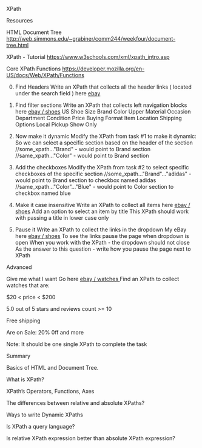 XPath

Resources

HTML Document Tree http://web.simmons.edu/~grabiner/comm244/weekfour/document-tree.html

XPath - Tutorial https://www.w3schools.com/xml/xpath_intro.asp 

Core XPath Functions https://developer.mozilla.org/en-US/docs/Web/XPath/Functions


0. Find Headers
Write an XPath that collects all the header links ( located under the search field ) here [ebay](https://www.ebay.com/) 

1. Find filter sections
Write an XPath that collects left navigation blocks here [ebay / shoes](https://www.ebay.com/sch/i.html?_from=R40&_trksid=p4432023.m570.l1313&_nkw=shoes&_sacat=0)
US Shoe Size
Brand
Color
Upper Material
Occasion
Department
Condition
Price
Buying Format
Item Location
Shipping Options
Local Pickup
Show Only

2. Now make it dynamic
Modify the XPath from task #1 to make it dynamic:
So we can select a specific section based on the header of the section
//some_xpath..."Brand" - would point to Brand section
//same_xpath..."Color" - would point to Brand section

3. Add the checkboxes
Modify the XPath from task #2 to select specific checkboxes of the specific section
//some_xpath..."Brand"..."adidas" - would point to Brand section to checkbox named adidas
//same_xpath..."Color"..."Blue" - would point to Color section to checkbox named blue

4. Make it case insensitive
Write an XPath to collect all items here [ebay / shoes](https://www.ebay.com/sch/i.html?_from=R40&_trksid=p4432023.m570.l1313&_nkw=shoes&_sacat=0)
Add an option to select an item by title
This XPath should work with passing a title in lower case only

5. Pause it
Write an XPath to collect the links in the dropdown My eBay here [ebay / shoes](https://www.ebay.com/sch/i.html?_from=R40&_trksid=p4432023.m570.l1313&_nkw=shoes&_sacat=0)
To see the links pause the page when dropdown is open
When you work with the XPath - the dropdown should not close
As the answer to this question - write how you pause the page next to XPath

Advanced

Give me what I want
Go here [ebay / watches ](https://www.ebay.com/sch/i.html?_from=R40&_nkw=watch&_sacat=0&rt=nc&Department=Men&_dcat=31387)
Find an XPath to collect watches that are:

$20 < price < $200

5.0 out of 5 stars and reviews count >= 10

Free shipping

Are on Sale: 20% 0ff and more

Note: It should be one single XPath to complete the task


Summary

Basics of HTML and Document Tree.

What is XPath?

XPath’s Operators, Functions, Axes

The differences between relative and absolute XPaths?

Ways to write Dynamic XPaths

Is XPath a query language?

Is relative XPath expression better than absolute XPath expression?
